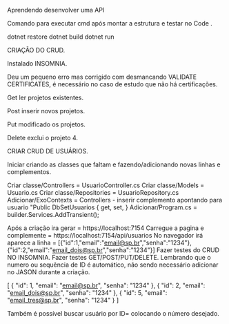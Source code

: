 Aprendendo desenvolver uma API

Comando para executar cmd após montar a estrutura e testar no Code .

dotnet restore
dotnet build
dotnet run


CRIAÇÃO DO CRUD.

Instalado INSOMNIA.

Deu um pequeno erro mas corrigido com desmancando VALIDATE CERTIFICATES, é necessário no caso de estudo que não há certificações.

Get ler projetos existentes.

Post inserir novos projetos.

Put modificado os projetos.

Delete exclui o projeto 4.


CRIAR CRUD DE USUÁRIOS.

Iniciar criando as classes que faltam e fazendo/adicionando novas linhas e complementos.

Criar classe/Controllers = UsuarioController.cs
Criar classe/Models = Usuario.cs
Criar classe/Repositories = UsuarioRepository.cs
Adicionar/ExoContexts = Controllers - inserir complemento apontando para usuario "Public DbSet<Usuario>Usuarios { get, set, }
Adicionar/Program.cs = builder.Services.AddTransient<UsuarioRepository>();

Após a criação ira gerar = https://localhost:7154
Carregue a pagina e complemente = https://localhost:7154/api/usuarios
No navegador irá aparece a linha = [{"id":1,"email":"email@sp.br","senha":"1234"},{"id":2,"email":"email_dois@sp.br","senha":"1234"}]
Fazer testes do CRUD NO INSOMNIA.
Fazer testes GET/POST/PUT/DELETE.
Lembrando que o numero ou sequência de ID é automático, não sendo necessário adicionar no JASON durante a criação.

[
	{
		"id": 1,
		"email": "email@sp.br",
		"senha": "1234"
	},
	{
		"id": 2,
		"email": "email_dois@sp.br",
		"senha": "1234"
	},
	{
		"id": 5,
		"email": "email_tres@sp.br",
		"senha": "1234"
	}
]

Também é possível buscar usuário por ID= colocando o número desejado.

